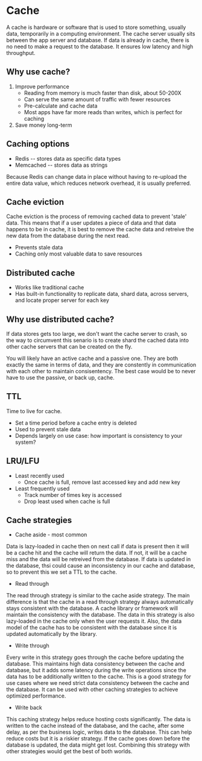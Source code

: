 # Cache

A cache is hardware or software that is used to store something, usually data, temporarily in a computing environment.
The cache server usually sits between the app server and database. If data is already in cache, there is no need to make a request to the database. It ensures low latency and high throughput.

## Why use cache?

1. Improve performance
   - Reading from memory is much faster than disk, about 50-200X
   - Can serve the same amount of traffic with fewer resources
   - Pre-calculate and cache data
   - Most apps have far more reads than writes, which is perfect for caching
1. Save money long-term

## Caching options

- Redis -- stores data as specific data types
- Memcached -- stores data as strings

Because Redis can change data in place without having to re-upload the entire data value, which reduces network overhead, it is usually preferred.

## Cache eviction

Cache eviction is the process of removing cached data to prevent 'stale' data. This means that if a user updates a piece of data and that data happens to be in cache, it is best to remove the cache data and retreive the new data from the database during the next read.

- Prevents stale data
- Caching only most valuable data to save resources

## Distributed cache

- Works like traditional cache
- Has built-in functionality to replicate data, shard data, across servers, and locate proper server for each key

## Why use distributed cache?

If data stores gets too large, we don't want the cache server to crash, so the way to circumvent this senario is to create shard the cached data into other cache servers that can be created on the fly.

You will likely have an active cache and a passive one. They are both exactly the same in terms of data, and they are constently in communication with each other to maintain consisentency. The best case would be to never have to use the passive, or back up, cache.

## TTL

Time to live for cache.

- Set a time period before a cache entry is deleted
- Used to prevent stale data
- Depends largely on use case: how important is consistency to your system?

## LRU/LFU

- Least recently used
  - Once cache is full, remove last accessed key and add new key
- Least frequently used
  - Track number of times key is accessed
  - Drop least used when cache is full

## Cache strategies

- Cache aside - most common

Data is lazy-loaded in cache then on next call if data is present then it will be a cache hit and the cache will return the data. If not, it will be a cache miss and the data will be retreived from the database. If data is updated in the database, thsi could cause an inconsistency in our cache and database, so to prevent this we set a TTL to the cache.

- Read through

The read through strategy is similar to the cache aside strategy. The main difference is that the cache in a read through strategy always automatically stays consistent with the database. A cache library or framework will maintain the consistency with the database. The data in this strategy is also lazy-loaded in the cache only when the user requests it. Also, the data model of the cache has to be consistent with the database since it is updated automatically by the library.

- Write through

Every write in this strategy goes through the cache before updating the database. This maintains high data consistency between the cache and database, but it adds some latency during the write operations since the data has to be additionally written to the cache. This is a good strategy for use cases where we need strict data consistency between the cache and the database. It can be used with other caching strategies to achieve optimized performance.

- Write back

This caching strategy helps reduce hosting costs significantly. The data is written to the cache instead of the database, and the cache, after some delay, as per the business logic, writes data to the database. This can help reduce costs but it is a riskier strategy. If the cache goes down before the database is updated, the data might get lost. Combining this strategy with other strategies would get the best of both worlds.
